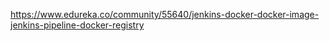 https://www.edureka.co/community/55640/jenkins-docker-docker-image-jenkins-pipeline-docker-registry
